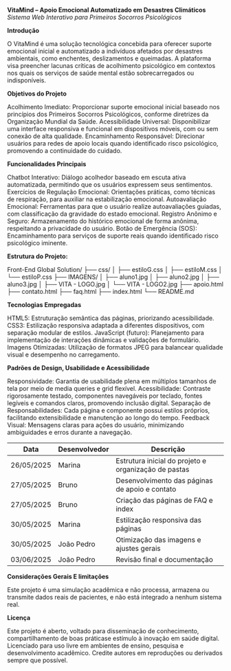 **VitaMind – Apoio Emocional Automatizado em Desastres Climáticos**
*Sistema Web Interativo para Primeiros Socorros Psicológicos*

**Introdução**

O VitaMind é uma solução tecnológica concebida para oferecer suporte emocional inicial
e automatizado a indivíduos afetados por desastres ambientais, como enchentes, deslizamentos e queimadas.
A plataforma visa preencher lacunas críticas de acolhimento psicológico em contextos nos quais os serviços
de saúde mental estão sobrecarregados ou indisponíveis.

**Objetivos do Projeto**

Acolhimento Imediato: Proporcionar suporte emocional inicial baseado nos princípios dos Primeiros Socorros Psicológicos,
conforme diretrizes da Organização Mundial da Saúde.
Acessibilidade Universal: Disponibilizar uma interface responsiva e funcional em dispositivos móveis, 
com ou sem conexão de alta qualidade.
Encaminhamento Responsável: Direcionar usuários para redes de apoio locais quando identificado risco psicológico,
promovendo a continuidade do cuidado.

**Funcionalidades Principais**

Chatbot Interativo: Diálogo acolhedor baseado em escuta ativa automatizada, 
permitindo que os usuários expressem seus sentimentos.
Exercícios de Regulação Emocional: Orientações práticas, como técnicas de respiração,
para auxiliar na estabilização emocional.
Autoavaliação Emocional: Ferramentas para que o usuário realize autoavaliações guiadas, 
com classificação da gravidade do estado emocional.
Registro Anônimo e Seguro: Armazenamento do histórico emocional de forma anônima, respeitando a privacidade do usuário.
Botão de Emergência (SOS): Encaminhamento para serviços de suporte reais quando identificado risco psicológico iminente.

**Estrutura do Projeto:**

Front-End Global Solution/
├── css/
│   ├── estiloG.css
│   ├── estiloM.css
│   └── estiloP.css
├── IMAGENS/
│   ├── aluno1.jpg
│   ├── aluno2.jpg
│   ├── aluno3.jpg
│   ├── VITA - LOGO.jpg
│   └── VITA - LOGO2.jpg
├── apoio.html
├── contato.html
├── faq.html
├── index.html
└── README.md

**Tecnologias Empregadas**

HTML5: Estruturação semântica das páginas, priorizando acessibilidade.
CSS3: Estilização responsiva adaptada a diferentes dispositivos, com separação modular de estilos.
JavaScript (futuro): Planejamento para implementação de interações dinâmicas e validações de formulário.
Imagens Otimizadas: Utilização de formatos JPEG para balancear qualidade visual e desempenho no carregamento.

**Padrões de Design, Usabilidade e Acessibilidade**

Responsividade: Garantia de usabilidade plena em múltiplos tamanhos de tela por meio de media queries e grid flexível.
Acessibilidade: Contraste rigorosamente testado, componentes navegáveis por teclado, fontes legíveis e comandos claros,
promovendo inclusão digital.
Separação de Responsabilidades: Cada página e componente possui estilos próprios,
facilitando extensibilidade e manutenção ao longo do tempo.
Feedback Visual: Mensagens claras para ações do usuário, minimizando ambiguidades e erros durante a navegação.

| Data       | Desenvolvedor | Descrição                                            |
| ---------- | ------------- | ---------------------------------------------------- |
| 26/05/2025 | Marina        | Estrutura inicial do projeto e organização de pastas |
| 27/05/2025 | Bruno         | Desenvolvimento das páginas de apoio e contato       |
| 27/05/2025 | Bruno         | Criação das páginas de FAQ e index                   |
| 30/05/2025 | Marina        | Estilização responsiva das páginas                   |
| 30/05/2025 | João Pedro    | Otimização das imagens e ajustes gerais              |
| 03/06/2025 | João Pedro    | Revisão final e documentação                         |

**Considerações Gerais E limitações**

Este projeto é uma simulação acadêmica e não processa, armazena ou transmite dados reais de pacientes, e
não está integrado a nenhum sistema real.

**Licença** 

Este projeto é aberto, voltado para disseminação de conhecimento, compartilhamento de boas práticase estímulo à
inovação em saúde digital. Licenciado para uso livre em ambientes de ensino, pesquisa e desenvolvimento acadêmico. 
Credite autores em reproduções ou derivados sempre que possível.


